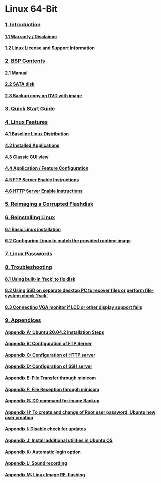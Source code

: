 # Linux 64-Bit

### [1. Introduction](1.-introduction/)

#### &#x20;   [1.1  Warranty / Disclaimer](1.-introduction/1.1-warranty-disclaimer.md)

#### &#x20;   [1.2  Linux License and Support Information](1.-introduction/1.2-linux-license-and-support-information.md)

### [2. BSP Contents](2.-bsp-contents/)

#### &#x20;   [2.1 Manual](2.-bsp-contents/2.1-manual.md)

#### &#x20;   [2.2 SATA disk](2.-bsp-contents/2.2-sata-disk.md)

#### &#x20;   [2.3 Backup copy on DVD with image](2.-bsp-contents/2.3-backup-copy-on-dvd-with-image.md)

### [3. Quick Start Guide](3.-quick-start-guide.md)

### [4. Linux Features](4.-linux-features/)

#### &#x20;   [4.1 Baseline Linux Distribution](4.-linux-features/4.1-baseline-linux-distribution.md)

#### &#x20;   [4.2 Installed Applications](4.-linux-features/4.2-installed-applications.md)

#### &#x20;   [4.3 Classic GUI view](4.-linux-features/4.3-classic-gui-view.md)

#### &#x20;   [4.4 Application / Feature Configuration](4.-linux-features/4.4-application-feature-configuration.md)

#### &#x20;   [4.5 FTP Server Enable Instructions](4.-linux-features/4.5-ftp-server-enable-instructions.md)

#### &#x20;   [4.6 HTTP Server Enable Instructions](4.-linux-features/4.6-http-server-enable-instructions.md)

### [5. Reimaging a Corrupted Flashdisk](5.-reimaging-a-corrupted-flashdisk.md)

### [6. Reinstalling Linux](6.-reinstalling-linux/)

#### &#x20; [  6.1 Basic Linux installation](6.-reinstalling-linux/6.1-basic-linux-installation.md)

#### &#x20;   [6.2 Configuring Linux to match the provided runtime image](6.-reinstalling-linux/6.2-configuring-linux-to-match-the-provided-runtime-image.md)

### [7. Linux Passwords](7.-linux-passwords.md)

### [8. Troubleshooting](8.-troubleshooting/)

#### &#x20;   [8.1 Using built-in ‘fsck’ to fix disk](8.-troubleshooting/8.1-using-built-in-fsck-to-fix-disk.md)

#### &#x20;   [8.2 Using SSD on separate desktop PC to recover files or perform file-system check ‘fsck’](8.-troubleshooting/8.2-using-ssd-on-separate-desktop-pc-to-recover-files-or-perform-file-system-check-fsck.md)

#### &#x20;  [ 8.3 Connecting VGA monitor if LCD or other display support fails](8.-troubleshooting/8.3-connecting-vga-monitor-if-lcd-or-other-display-support-fails.md)

### [9. Appendices](9.-appendices/)

#### &#x20;   [Appendix A: Ubuntu 20.04.2 Installation Steps](9.-appendices/appendix-a-ubuntu-20.04.2-installation-steps.md)

#### &#x20;   [Appendix B: Configuration of FTP Server](9.-appendices/appendix-b-configuration-of-ftp-server.md)

#### &#x20;   [Appendix C: Configuration of HTTP server](9.-appendices/appendix-c-configuration-of-http-server.md)

#### &#x20;   [Appendix D: Configuration of SSH server](9.-appendices/appendix-d-configuration-of-ssh-server.md)

#### &#x20;   [Appendix E: File Transfer through minicom](9.-appendices/appendix-e-file-transfer-through-minicom.md)

#### &#x20;   [Appendix F: File Reception through minicom](9.-appendices/appendix-f-file-reception-through-minicom.md)

#### &#x20;   [Appendix G: DD command for image Backup](9.-appendices/appendix-g-dd-command-for-image-backup.md)

#### &#x20;   [Appendix H: To create and change of Root user password, Ubuntu new user creation](9.-appendices/appendix-h-to-create-and-change-of-root-user-password-ubuntu-new-user-creation.md)

#### &#x20;   [Appendix I: Disable check for updates](9.-appendices/appendix-i-disable-check-for-updates.md)

#### &#x20;   [Appendix J: Install additional utilities in Ubuntu OS](9.-appendices/appendix-j-install-additional-utilities-in-ubuntu-os.md)

#### &#x20;   [Appendix K: Automatic login option](9.-appendices/appendix-k-automatic-login-option.md)

#### &#x20;   [Appendix L: Sound recording](9.-appendices/appendix-l-sound-recording.md)

#### &#x20;   [Appendix M: Linux Image RE-flashing](9.-appendices/appendix-m-linux-image-re-flashing.md)
